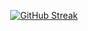 <div align=center>
 
[![GitHub Streak](https://streak-stats.demolab.com/?user=fkstndnjs&theme=dark)](https://git.io/streak-stats)
 
</div>
